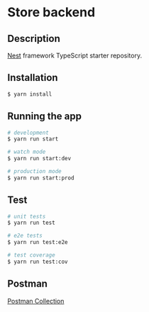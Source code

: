 # Store backend

## Description

[Nest](https://github.com/nestjs/nest) framework TypeScript starter repository.

## Installation

```bash
$ yarn install
```

## Running the app

```bash
# development
$ yarn run start

# watch mode
$ yarn run start:dev

# production mode
$ yarn run start:prod
```

## Test

```bash
# unit tests
$ yarn run test

# e2e tests
$ yarn run test:e2e

# test coverage
$ yarn run test:cov
```

## Postman

[Postman Collection](https://www.postman.com/an-tet/workspace/personal/collection/18469786-e6e97a6e-bb33-488a-acf4-22ddc6117a8f?action=share&creator=18469786&active-environment=18469786-9eb6ddf1-339c-4d2f-b2a6-1680aae1febc)
